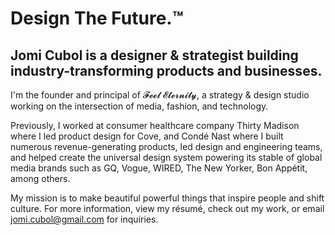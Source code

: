 # Design The Future.™

## Jomi Cubol is a designer & strategist building industry-transforming products and businesses.

I'm the founder and principal of 𝓕𝓮𝓮𝓵 𝓔𝓽𝓮𝓻𝓷𝓲𝓽𝔂, a strategy & design studio working on the intersection of media, fashion, and technology.

Previously, I worked at consumer healthcare company Thirty Madison where I led product design for Cove, and Condé Nast where I built numerous revenue-generating products, led design and engineering teams, and helped create the universal design system powering its stable of global media brands such as GQ, Vogue, WIRED, The New Yorker, Bon Appétit, among others.

My mission is to make beautiful powerful things that inspire people and shift culture. For more information, view my résumé, check out my work, or email jomi.cubol@gmail.com for inquiries.

